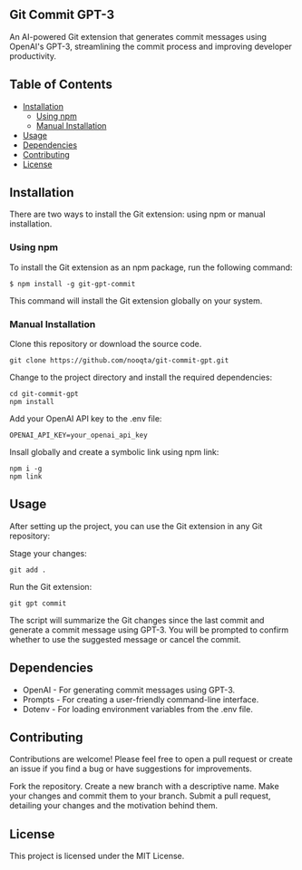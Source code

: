 Git Commit GPT-3
-----------
An AI-powered Git extension that generates commit messages using OpenAI's GPT-3, streamlining the commit process and improving developer productivity.

Table of Contents
-----
- [Installation](#Installation)
    - [Using npm](#Using-npm)
    - [Manual Installation](#Manual-Installation)
- [Usage](#Usage)
- [Dependencies](#Dependencies)
- [Contributing](#Contributing)
- [License](#License)

Installation
------
There are two ways to install the Git extension: using npm or manual installation.

### Using npm

To install the Git extension as an npm package, run the following command:

```
$ npm install -g git-gpt-commit
```

This command will install the Git extension globally on your system.

### Manual Installation
Clone this repository or download the source code.

```
git clone https://github.com/nooqta/git-commit-gpt.git
```

Change to the project directory and install the required dependencies:
```
cd git-commit-gpt
npm install
```

Add your OpenAI API key to the .env file:
```
OPENAI_API_KEY=your_openai_api_key
```

Insall globally and create a symbolic link using npm link:
```
npm i -g
npm link
```
Usage
-----

After setting up the project, you can use the Git extension in any Git repository:

Stage your changes:
```
git add .
```
Run the Git extension:
```
git gpt commit
```
The script will summarize the Git changes since the last commit and generate a commit message using GPT-3. You will be prompted to confirm whether to use the suggested message or cancel the commit.

Dependencies
----
- OpenAI - For generating commit messages using GPT-3.
- Prompts - For creating a user-friendly command-line interface.
- Dotenv - For loading environment variables from the .env file.

Contributing
----
Contributions are welcome! Please feel free to open a pull request or create an issue if you find a bug or have suggestions for improvements.

Fork the repository.
Create a new branch with a descriptive name.
Make your changes and commit them to your branch.
Submit a pull request, detailing your changes and the motivation behind them.

License
----
This project is licensed under the MIT License.
